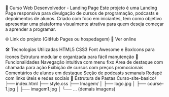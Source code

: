 🚀 Curso Web Desenvolvedor - Landing Page
Este projeto é uma Landing Page responsiva para divulgação de cursos de programação, podcasts e depoimentos de alunos. Criado com foco em iniciantes, tem como objetivo apresentar uma plataforma visualmente atrativa para quem deseja começar a aprender a programar.

🌐 Link do projeto (GitHub Pages ou hospedagem)
🔗 Ver online

🛠️ Tecnologias Utilizadas
HTML5
CSS3
Font Awesome e BoxIcons para ícones
Estrutura modular e organizada para fácil manutenção
🎯 Funcionalidades
Navegação intuitiva com menu fixo
Área de destaque com chamada para ação
Exibição de cursos com preços promocionais
Comentários de alunos em destaque
Seção de podcasts semanais
Rodapé com links úteis e redes sociais
📂 Estrutura de Pastas
Curso-site-basico/
├── index.html
├── style.css
├── Imagem/
│   ├── logo.jpg
│   ├── course-1.jpg
│   ├── imagem1.jpg
│   └── ... (demais imagens)
